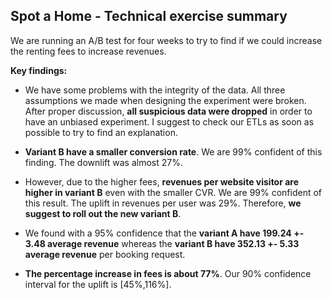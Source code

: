 
## Spot a Home - Technical exercise summary

We are running an A/B test for four weeks to try to find if we could increase the renting fees to increase revenues.

**Key findings:**

* We have some problems with the integrity of the data. All three assumptions we made when designing the experiment were broken. After proper discussion, **all suspicious data were dropped** in order to have an unbiased experiment. I suggest to check our ETLs as soon as possible to try to find an explanation.

* **Variant B have a smaller conversion rate**. We are 99% confident of this finding. The downlift was almost 27%.

* However, due to the higher fees, **revenues per website visitor are higher in variant B** even with the smaller CVR. We are 99% confident of this result. The uplift in revenues per user was 29%. Therefore, **we suggest to roll out the new variant B**.

* We found with a 95% confidence that the **variant A have 199.24 +- 3.48 average revenue** whereas the **variant B have 352.13 +- 5.33 average revenue** per booking request.

* **The percentage increase in fees is about 77%**. Our 90% confidence interval for the uplift is [45%,116%].